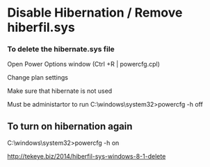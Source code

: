Disable Hibernation / Remove hiberfil.sys
=========================================

### To delete the hibernate.sys file

Open Power Options window
(Ctrl +R | powercfg.cpl)

Change plan settings

Make sure that hibernate is not used

Must be administartor to run
C:\windows\system32>powercfg -h off


## To turn on hibernation again

C:\windows\system32>powercfg -h on

http://tekeye.biz/2014/hiberfil-sys-windows-8-1-delete

